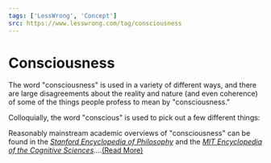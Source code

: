 ```yaml
---
tags: ['LessWrong', 'Concept']
src: https://www.lesswrong.com/tag/consciousness
---
```


# Consciousness
The word "consciousness" is used in a variety of different ways, and there are large disagreements about the reality and nature (and even coherence) of some of the things people profess to mean by "consciousness."

Colloquially, the word "conscious" is used to pick out a few different things:

Reasonably mainstream academic overviews of "consciousness" can be found in the [*Stanford Encyclopedia of Philosophy*](https://plato.stanford.edu/entries/consciousness/) and the [*MIT Encyclopedia of the Cognitive Sciences*](http://www.mkdavies.net/Martin_Davies/Mind_files/ConsciousnessMITECS.pdf)....[(Read More)]()

